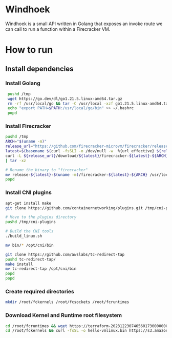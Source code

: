 # Windhoek

Windhoek is a small API written in Golang that exposes an invoke route we can call to run a function within a Firecracker VM.

# How to run
## Install dependencies

### Install Golang
```bash
 pushd /tmp
 wget https://go.dev/dl/go1.21.5.linux-amd64.tar.gz
 rm -rf /usr/local/go && tar -C /usr/local -xzf go1.21.5.linux-amd64.tar.gz
 echo "export PATH=$PATH:/usr/local/go/bin" >> ~/.bashrc
 popd
```

### Install Firecracker
```bash
pushd /tmp
ARCH="$(uname -m)"
release_url="https://github.com/firecracker-microvm/firecracker/releases"
latest=$(basename $(curl -fsSLI -o /dev/null -w  %{url_effective} ${release_url}/latest))
curl -L ${release_url}/download/${latest}/firecracker-${latest}-${ARCH}.tgz \
| tar -xz

# Rename the binary to "firecracker"
mv release-${latest}-$(uname -m)/firecracker-${latest}-${ARCH} /usr/local/bin/firecracker
popd
```

### Install CNI plugins
```bash
apt-get install make
git clone https://github.com/containernetworking/plugins.git /tmp/cni-plugins

# Move to the plugins directory
pushd /tmp/cni-plugins

# Build the CNI tools
./build_linux.sh

mv bin/* /opt/cni/bin

git clone https://github.com/awslabs/tc-redirect-tap
pushd tc-redirect-tap/
make install
mv tc-redirect-tap /opt/cni/bin
popd
popd
```

### Create required directories

```bash
mkdir /root/fckernels /root/fcsockets /root/fcruntimes
```

### Download Kernel and Runtime root filesystem

```bash
cd /root/fcruntimes && wget https://terraform-20231223074656017300000001.s3.amazonaws.com/rootfs/nodejs-runtime/nodejs-runtime.ext4
cd /root/fckernels && curl -fsSL -o hello-vmlinux.bin https://s3.amazonaws.com/spec.ccfc.min/img/hello/kernel/hello-vmlinux.bin

```